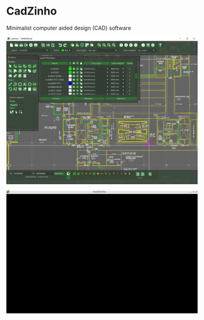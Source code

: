# CadZinho
Minimalist computer aided design (CAD) software

![Screen shot](/screenshot.png)

![view](/view.gif)
